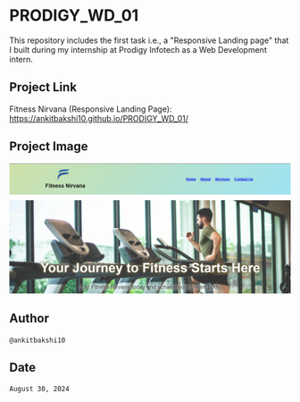# PRODIGY_WD_01
This repository includes the first task i.e., a "Responsive Landing page" that I built during my internship at Prodigy Infotech as a Web Development intern.

## Project Link
Fitness Nirvana (Responsive Landing Page): https://ankitbakshi10.github.io/PRODIGY_WD_01/

## Project Image
![Fitness Nirvana (Responsive Landing Page)](Image.png)

## Author
    @ankitbakshi10

## Date
    August 30, 2024
